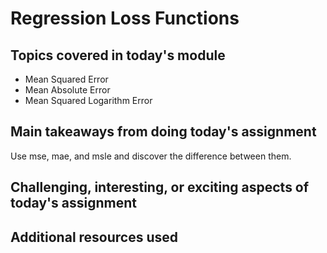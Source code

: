 # Regression Loss Functions

## Topics covered in today's module
* Mean Squared Error
* Mean Absolute Error
* Mean Squared Logarithm Error

## Main takeaways from doing today's assignment
Use mse, mae, and msle and discover the difference between them.

## Challenging, interesting, or exciting aspects of today's assignment
<To be filled>

## Additional resources used 
<To be filled>
